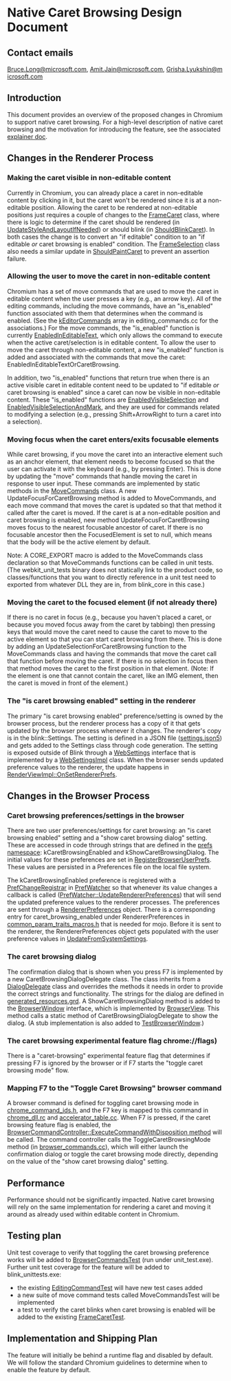 # Native Caret Browsing Design Document

## Contact emails

Bruce.Long@microsoft.com, Amit.Jain@microsoft.com, Grisha.Lyukshin@microsoft.com

## Introduction

This document provides an overview of the proposed changes in Chromium to support native caret browsing. For a high-level description of native caret browsing and the motivation for introducing the feature, see the associated [explainer doc](https://github.com/MicrosoftEdge/MSEdgeExplainers/blob/master/CaretBrowsing/explainer.md).


## Changes in the Renderer Process

### Making the caret visible in non-editable content

Currently in Chromium, you can already place a caret in non-editable content by clicking in it, but the caret won't be rendered since it is at a non-editable position. Allowing the caret to be rendered at non-editable positions just requires a couple of changes to the [FrameCaret](https://cs.chromium.org/chromium/src/third_party/blink/renderer/core/editing/frame_caret.h) class, where there is logic to determine if the caret should be rendered (in [UpdateStyleAndLayoutIfNeeded](https://cs.chromium.org/chromium/src/third_party/blink/renderer/core/editing/frame_caret.cc?dr=CSs&q=FrameCaret::UpdateStyleAndLayoutIfNeeded&g=0&l=145)) or should blink (in [ShouldBlinkCaret](https://cs.chromium.org/chromium/src/third_party/blink/renderer/core/editing/frame_caret.cc?q=FrameCaret::ShouldBlinkCaret&dr=CSs&l=202)). In both cases the change is to convert an "if editable" condition to an "if editable *or* caret browsing is enabled" condition. The [FrameSelection](https://cs.chromium.org/chromium/src/third_party/blink/renderer/core/editing/frame_selection.h) class also needs a similar update in [ShouldPaintCaret](https://cs.chromium.org/chromium/src/third_party/blink/renderer/core/editing/frame_selection.cc?q=+FrameSelection::ShouldPaintCaret&dr=CSs&g=0&l=519) to prevent an assertion failure.

### Allowing the user to move the caret in non-editable content

Chromium has a set of move commands that are used to move the caret in editable content when the user presses a key (e.g., an arrow key). All of the editing commands, including the move commands, have an "is_enabled" function associated with them that determines when the command is enabled. (See the [kEditorCommands](https://cs.chromium.org/chromium/src/third_party/blink/renderer/core/editing/commands/editor_command.cc?q=kEditorCommands&dr=C&l=1291) array in editing_commands.cc for the associations.) For the move commands, the "is_enabled" function is currently [EnabledInEditableText](https://cs.chromium.org/chromium/src/third_party/blink/renderer/core/editing/commands/editor_command.cc?type=cs&q=EnabledInEditableText&sq=package:chromium&g=0&l=1081), which only allows the command to execute when the active caret/selection is in editable content. To allow the user to move the caret through non-editable content, a new "is_enabled" function is added and associated with the commands that move the caret: EnabledInEditableTextOrCaretBrowsing.

In addition, two "is_enabled" functions that return true when there is an active visible caret in editable content need to be updated to "if editable *or* caret browsing is enabled" since a caret can now be visible in non-editable content. These "is_enabled" functions are [EnabledVisibleSelection](https://cs.chromium.org/chromium/src/third_party/blink/renderer/core/editing/commands/editor_command.cc?type=cs&q=EnabledVisibleSelection&sq=package:chromium&g=0&l=1035) and [EnabledVisibleSelectionAndMark](https://cs.chromium.org/chromium/src/third_party/blink/renderer/core/editing/commands/editor_command.cc?type=cs&q=EnabledVisibleSelection&sq=package:chromium&g=0&l=1052), and they are used for commands related to modifying a selection (e.g., pressing Shift+ArrowRight to turn a caret into a selection).

### Moving focus when the caret enters/exits focusable elements

While caret browsing, if you move the caret into an interactive element such as an anchor element, that element needs to become focused so that the user can activate it with the keyboard (e.g., by pressing Enter). This is done by updating the "move" commands that handle moving the caret in response to user input. These commands are implemented by static methods in the [MoveCommands](https://cs.chromium.org/chromium/src/third_party/blink/renderer/core/editing/commands/move_commands.h?q=MoveCommands&sq=package:chromium&dr=CSs&l=48) class. A new UpdateFocusForCaretBrowsing method is added to MoveCommands, and each move command that moves the caret is updated so that that method it called after the caret is moved. If the caret is at a non-editable position and caret browsing is enabled, new method UpdateFocusForCaretBrowsing moves focus to the nearest focusable ancestor of caret. If there is no focusable ancestor then the FocusedElement is set to null, which means that the body will be the active element by default.

Note: A CORE_EXPORT macro is added to the MoveCommands class declaration so that MoveCommands functions can be called in unit tests. (The webkit_unit_tests binary does not statically link to the product code, so classes/functions that you want to directly reference in a unit test need to exported from whatever DLL they are in, from blink_core in this case.)

### Moving the caret to the focused element (if not already there)

If there is no caret in focus (e.g., because you haven't placed a caret, or because you moved focus away from the caret by tabbing) then pressing keys that would move the caret need to cause the caret to move to the active element so that you can start caret browsing from there. This is done by adding an UpdateSelectionForCaretBrowsing function to the MoveCommands class and having the commands that move the caret call that function before moving the caret. If there is no selection in focus then that method moves the caret to the first position in that element. (Note: If the element is one that cannot contain the caret, like an IMG element, then the caret is moved in front of the element.)

### The "is caret browsing enabled" setting in the renderer

The primary "is caret browsing enabled" preference/setting is owned by the browser process, but the renderer process has a copy of it that gets updated by the browser process whenever it changes. The renderer's copy is in the blink::Settings. The setting is defined in a JSON file ([settings.json5](https://cs.chromium.org/chromium/src/third_party/blink/renderer/core/frame/settings.json5?q=settings.json5&sq=package:chromium&dr)) and gets added to the Settings class through code generation. The setting is exposed outside of Blink through a [WebSettings](https://cs.chromium.org/chromium/src/third_party/blink/public/web/web_settings.h?q=WebSettings&sq=package:chromium&dr=CSs) interface that is implemented by a [WebSettingsImpl](https://cs.chromium.org/chromium/src/third_party/blink/renderer/core/exported/web_settings_impl.h?q=WebSettingsImpl&sq=package:chromium&dr=CSs) class. When the browser sends updated preference values to the renderer, the update happens in [RenderViewImpl::OnSetRendererPrefs](https://cs.chromium.org/chromium/src/content/renderer/render_view_impl.cc?type=cs&q=RenderViewImpl::OnSetRendererPrefs&sq=package:chromium&g=0&l=1935).

## Changes in the Browser Process

### Caret browsing preferences/settings in the browser

There are two user preferences/settings for caret browsing: an "is caret browsing enabled" setting and a "show caret browsing dialog" setting. These are accessed in code through strings that are defined in the [prefs namespace](https://cs.chromium.org/chromium/src/chrome/common/pref_names.cc?q=pref_names.cc): kCaretBrowsingEnabled and kShowCaretBrowsingDialog. The initial values for these preferences are set in [RegisterBrowserUserPrefs](https://cs.chromium.org/chromium/src/chrome/browser/ui/browser_ui_prefs.cc?q=RegisterBrowserUserPrefs&dr=CSs&l=52). These values are persisted in a Preferences file on the local file system.

The kCaretBrowsingEnabled preference is registered with a [PrefChangeRegistrar](https://cs.chromium.org/chromium/src/components/prefs/pref_change_registrar.h?q=PrefChangeRegistrar&dr=CSs) in [PrefWatcher](https://cs.chromium.org/chromium/src/chrome/browser/ui/prefs/pref_watcher.h?dr=CSs&q=PrefWatch&g=0&l=20) so that whenever its value changes a callback is called ([PrefWatcher::UpdateRendererPreferences](https://cs.chromium.org/chromium/src/chrome/browser/ui/prefs/pref_watcher.cc?dr=CSs&g=0&l=105)) that will send the updated preference values to the renderer processes. The preferences are sent through a [RendererPreferences](https://cs.chromium.org/chromium/src/out/win-Debug/gen/third_party/blink/public/mojom/renderer_preferences.mojom.h?q=RendererPreferences&dr=CSs) object. There is a corresponding entry for caret_browsing_enabled under RendererPreferences in [common_param_traits_macros.h](https://cs.chromium.org/chromium/src/chrome/common/common_param_traits_macros.h?q=common_param_traits_macros.h&dr=CSs) that is needed for mojo. Before it is sent to the renderer, the RendererPreferences object gets populated with the user preference values in [UpdateFromSystemSettings](https://cs.chromium.org/chromium/src/chrome/browser/renderer_preferences_util.cc?dr=CSs&g=0&l=80).

### The caret browsing dialog

The confirmation dialog that is shown when you press F7 is implemented by a new CaretBrowsingDialogDelegate class. The class inherits from a [DialogDelegate](https://cs.chromium.org/chromium/src/ui/views/window/dialog_delegate.h?q=DialogDelegate&dr=CSs) class and overrides the methods it needs in order to provide the correct strings and functionality. The strings for the dialog are defined in [generated_resources.grd](https://cs.chromium.org/chromium/src/chrome/app/generated_resources.grd?q=generated_resources.grd&dr). A ShowCaretBrowsingDialog method is added to the [BrowserWindow](https://cs.chromium.org/chromium/src/chrome/browser/ui/browser_window.h?type=cs&q=+BrowserWindow&g=0&l=100) interface, which is implemented by [BrowserView](https://cs.chromium.org/chromium/src/chrome/browser/ui/views/frame/browser_view.h?type=cs&q=BrowserView&g=0&l=99). This method calls a static method of CaretBrowsingDialogDelegate to show the dialog. (A stub implementation is also added to [TestBrowserWindow](https://cs.chromium.org/chromium/src/chrome/test/base/test_browser_window.h?type=cs&q=TestBrowserWindow&g=0&l=36).)

### The caret browsing experimental feature flag chrome://flags)

There is a "caret-browsing" experimental feature flag that determines if pressing F7 is ignored by the browser or if F7 starts the "toggle caret browsing mode" flow.

### Mapping F7 to the "Toggle Caret Browsing" browser command

A browser command is defined for toggling caret browsing mode in [chrome_command_ids.h](https://cs.chromium.org/chromium/src/chrome/app/chrome_command_ids.h?q=chrome_command_ids.h&dr=CSs), and the F7 key is mapped to this command in [chrome_dll.rc](https://cs.chromium.org/chromium/src/chrome/app/chrome_dll.rc?q=chrome_dll.rc&dr) and [accelerator_table.cc](https://cs.chromium.org/chromium/src/ash/accelerators/accelerator_table.cc?q=accelerator_table.cc&dr). When F7 is pressed, if the caret browsing feature flag is enabled, the [BrowserCommandController::ExecuteCommandWithDisposition method](https://cs.chromium.org/chromium/src/chrome/browser/ui/browser_command_controller.cc?type=cs&q=ExecuteCommandWithDisposition&g=0&l=296) will be called. The command controller calls the ToggleCaretBrowsingMode method (in [browser_commands.cc](https://cs.chromium.org/chromium/src/chrome/browser/ui/browser_commands.cc?q=browser_commands.cc&dr)), which will either launch the confirmation dialog or toggle the caret browsing mode directly, depending on the value of the "show caret browsing dialog" setting.

## Performance

Performance should not be significantly impacted. Native caret browsing will rely on the same implementation for rendering a caret and moving it around as already used within editable content in Chromium.


## Testing plan

Unit test coverage to verify that toggling the caret browsing preference works will be added to [BrowserCommandsTest](https://cs.chromium.org/chromium/src/chrome/browser/browser_commands_unittest.cc?q=BrowserCommandsTest&sq=package:chromium&dr=CSs) (run under unit_test.exe). Further unit test coverage for the feature will be added to blink_unittests.exe:
- the existing [EditingCommandTest](https://cs.chromium.org/chromium/src/third_party/blink/renderer/core/editing/commands/editing_command_test.cc?type=cs&q=EditingCommandTest&g=0&l=36) will have new test cases added
- a new suite of move command tests called MoveCommandsTest will be implemented
- a test to verify the caret blinks when caret browsing is enabled will be added to the existing [FrameCaretTest](https://cs.chromium.org/chromium/src/third_party/blink/renderer/core/editing/frame_caret_test.cc?type=cs&q=FrameCaretTest&g=0&l=19).


## Implementation and Shipping Plan

The feature will initially be behind a runtime flag and disabled by default. We will follow the standard Chromium guidelines to determine when to enable the feature by default.




